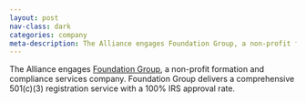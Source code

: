 ```yaml
---
layout: post
nav-class: dark
categories: company
meta-description: The Alliance engages Foundation Group, a non-profit formation and compliance services company. Foundation Group delivers a comprehensive 501(c)(3) registration service with a 100% IRS approval rate.
---
```

The Alliance engages
<a href="https://www.501c3.org">Foundation Group</a>,
a non-profit formation and compliance services company. Foundation
Group delivers a comprehensive 501(c)(3) registration service with
a 100% IRS approval rate.
